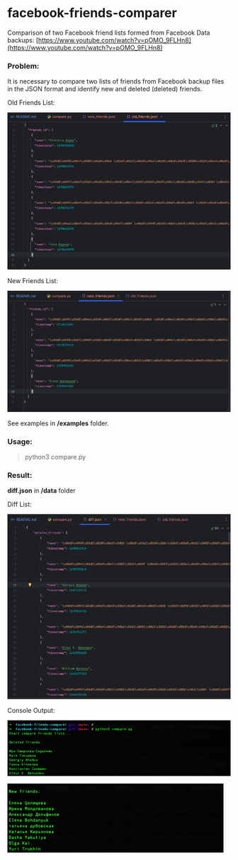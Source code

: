 # facebook-friends-comparer

Comparison of two Facebook friend lists formed from Facebook Data backups: [https://www.youtube.com/watch?v=pOMO_9FLHn8](https://www.youtube.com/watch?v=pOMO_9FLHn8)

### Problem:

It is necessary to compare two lists of friends from Facebook backup files in the JSON format and identify new and deleted (deleted) friends.

Old Friends List:

![alt text](old_friends.png)

New Friends List:

![alt text](new_friends.png)

See examples in **/examples** folder.

### Usage:

> python3 compare.py

### Result:

**diff.json** in **/data** folder

Diff List:

![alt text](result_3.png)

Console Output:

![alt text](result_1.png)

![alt text](result_2.png)

